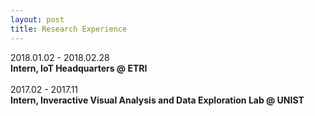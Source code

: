 ```yaml
---
layout: post
title: Research Experience
---
```


2018.01.02 - 2018.02.28 <br />
__Intern, IoT Headquarters @ ETRI__<br />
<br />
2017.02 - 2017.11 <br />
__Intern, Inveractive Visual Analysis and Data Exploration Lab @ UNIST__<br />
<br />


